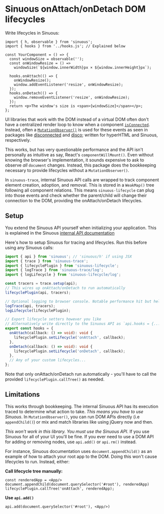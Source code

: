 # Sinuous onAttach/onDetach DOM lifecycles

Write lifecycles in Sinuous:

```tsx
import { h, observable } from 'sinuous';
import { hooks } from '../hooks.js'; // Explained below

const YourComponent = () => {
  const windowSize = observable('');
  const onWindowResize = () =>
    windowSize(`${window.innerWidth}px × ${window.innerHeight}px`);

  hooks.onAttach(() => {
    onWindowResize();
    window.addEventListener('resize', onWindowResize);
  });
  hooks.onDetach(() => {
    window.removeEventListener('resize', onWindowResize);
  });
  return <p>The window's size is <span>{windowSize}</span></p>;
};
```

UI libraries that work with the DOM instead of a virtual DOM often don't have a
centralized render loop to know when a component [`isConnected`][1]. Instead,
often a [`MutationObserver()`][2] is used for these events as seen in packages
like [disconnected][3] and [disco][4]; written for hyperHTML and Sinuous,
respectively.

This works, but has very questionable performance and the API isn't personally
as intuitive as say, React's `componentWillMount()`. Even without knowing the
browser's implementation, it sounds expensive to ask to observe _all_ `document`
changes. Instead, this package does the bookkeeping necessary to provide
lifecycles without a `MutationObserver()`.

In `sinuous-trace`, internal Sinuous API calls are wrapped to track component
element creation, adoption, and removal. This is stored in a `WeakMap()` tree
following all component relations. This means `sinuous-lifecycle` can plug into
those events and check whether the parent/child will change their connection to
the DOM, providing the onAttach/onDetach lifecycles.

## Setup

You extend the Sinuous API yourself when initializing your application. This is
explained in the Sinuous [internal API documentation][5]

Here's how to setup Sinuous for tracing and lifecycles. Run this before using
any Sinuous calls:

```ts
import { api } from 'sinuous'; // 'sinuous/h' if using JSX
import { trace } from 'sinuous-trace';
import { lifecyclePlugin } from 'sinuous-lifecycle';
import { logTrace } from 'sinuous-trace/log';
import { logLifecycle } from 'sinuous-lifecycle/log';

const tracers = trace.setup(api);
// This wires up onAttach/onDetach to run automatically
lifecyclePlugin(api, tracers);

// Optional logging to browser console. Notable performance hit but helpful
logTrace(api, tracers);
logLifecycle(lifecyclePlugin);

// Export lifecycle setters however you like
// Alternatively write directly to the Sinuous API as `api.hooks = {...}`
export const hooks = {
  onAttach(callback: () => void): void {
    lifecyclePlugin.setLifecycle('onAttach', callback);
  },
  onDetach(callback: () => void): void {
    lifecyclePlugin.setLifecycle('onDetach', callback);
  },
  // Any of your custom lifecycles...
};
```

Note that only onAttach/onDetach run automatically - you'll have to call the
provided `lifecyclePlugin.callTree()` as needed.

## Limitations

This works through bookkeeping. The internal Sinuous API has its execution
traced to determine what action to take. _This means you have to use Sinuous_.
In `MutationObserver()`, you can  run DOM APIs directly (i.e `appendChild()`) or
mix and match libraries like using jQuery now and then.

_This won't work in this library. You must use the Sinuous API_. If you use
Sinuous for all of your UI you'll be fine. If you ever need to use a DOM API for
adding or removing nodes, use `api.add()` or `api.rm()` instead.

For instance, Sinuous documentation uses `document.appendChild()` as an example
of how to attach your root app to the DOM. Doing this won't cause lifecycles to
run. Instead, either:

**Call lifecycle tree manually:**

```tsx
const renderedApp = <App/>
document.appendChild(document.querySelector('#root'), renderedApp)
lifecyclePlugin.callTree('onAttach', renderedApp);
```

**Use `api.add()`**

```tsx
api.add(document.querySelector('#root'), <App/>)
```

[1]: https://developer.mozilla.org/en-US/docs/Web/API/Node/isConnected
[2]: https://developer.mozilla.org/en-US/docs/Web/API/MutationObserver
[3]: https://github.com/WebReflection/disconnected
[4]: https://github.com/luwes/disco
[5]: https://github.com/luwes/sinuous#internal-api
